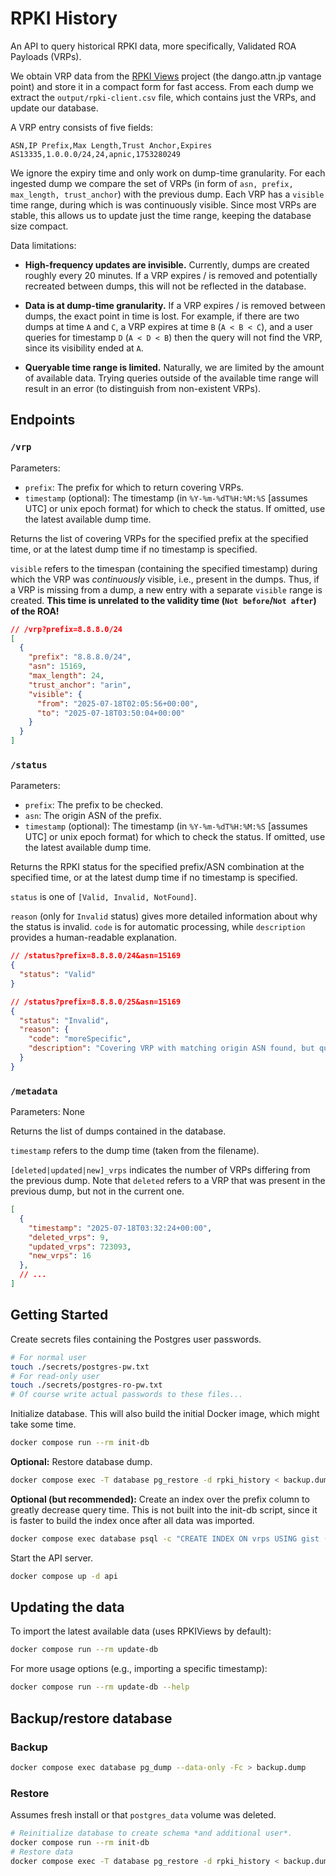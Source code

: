 # RPKI History

An API to query historical RPKI data, more specifically, Validated ROA Payloads (VRPs).

We obtain VRP data from the [RPKI Views](https://www.rpkiviews.org/) project (the
dango.attn.jp vantage point) and store it in a compact form for fast access. From each
dump we extract the `output/rpki-client.csv` file, which contains just the VRPs, and
update our database.

A VRP entry consists of five fields:

```csv
ASN,IP Prefix,Max Length,Trust Anchor,Expires
AS13335,1.0.0.0/24,24,apnic,1753280249
```

We ignore the expiry time and only work on dump-time granularity. For each ingested dump
we compare the set of VRPs (in form of `asn, prefix, max_length, trust_anchor`) with the
previous dump. Each VRP has a `visible` time range, during which is was continuously
visible. Since most VRPs are stable, this allows us to update just the time range,
keeping the database size compact.

Data limitations:

* **High-frequency updates are invisible.** Currently, dumps are created roughly
every 20 minutes. If a VRP expires / is removed and potentially recreated between dumps,
this will not be reflected in the database.

* **Data is at dump-time granularity.** If a VRP expires / is removed
between dumps, the exact point in time is lost. For example, if there are two dumps at
time `A` and `C`, a VRP expires at time `B` (`A < B < C`), and a user queries for
timestamp `D` (`A < D < B`) then the query will not find the VRP, since its visibility
ended at `A`.

* **Queryable time range is limited.** Naturally, we are limited by the amount of
available data. Trying queries outside of the available time range will result in an
error (to distinguish from non-existent VRPs).

## Endpoints

### `/vrp`

Parameters:

* `prefix`: The prefix for which to return covering VRPs.
* `timestamp` (optional): The timestamp (in `%Y-%m-%dT%H:%M:%S` [assumes UTC] or unix
epoch format) for which to check the status. If omitted, use the latest available dump
time.

Returns the list of covering VRPs for the specified prefix at the specified time, or at
the latest dump time if no timestamp is specified.

`visible` refers to the timespan (containing the specified timestamp) during which the
VRP was *continuously* visible, i.e., present in the dumps. Thus, if a VRP is missing
from a dump, a new entry with a separate `visible` range is created. **This time is
unrelated to the validity time (`Not before`/`Not after`) of the ROA!**

```json
// /vrp?prefix=8.8.8.0/24
[
  {
    "prefix": "8.8.8.0/24",
    "asn": 15169,
    "max_length": 24,
    "trust_anchor": "arin",
    "visible": {
      "from": "2025-07-18T02:05:56+00:00",
      "to": "2025-07-18T03:50:04+00:00"
    }
  }
]
```

### `/status`

Parameters:

* `prefix`: The prefix to be checked.
* `asn`: The origin ASN of the prefix.
* `timestamp` (optional): The timestamp (in `%Y-%m-%dT%H:%M:%S` [assumes UTC] or unix
epoch format) for which to check the status. If omitted, use the latest available dump
time.

Returns the RPKI status for the specified prefix/ASN combination at the specified time,
or at the latest dump time if no timestamp is specified.

`status` is one of `[Valid, Invalid, NotFound]`.

`reason` (only for `Invalid` status) gives more detailed information about why the
status is invalid. `code` is for automatic processing, while `description` provides a
human-readable explanation.

```json
// /status?prefix=8.8.8.0/24&asn=15169
{
  "status": "Valid"
}

// /status?prefix=8.8.8.0/25&asn=15169
{
  "status": "Invalid",
  "reason": {
    "code": "moreSpecific",
    "description": "Covering VRP with matching origin ASN found, but queried prefix is more specific than maxLength attribute allows."
  }
}
```

### `/metadata`

Parameters: None

Returns the list of dumps contained in the database.

`timestamp` refers to the dump time (taken from the filename).

`[deleted|updated|new]_vrps` indicates the number of VRPs differing from the previous
dump. Note that `deleted` refers to a VRP that was present in the previous dump, but not
in the current one.

```json
[
  {
    "timestamp": "2025-07-18T03:32:24+00:00",
    "deleted_vrps": 9,
    "updated_vrps": 723093,
    "new_vrps": 16
  },
  // ...
]
```

## Getting Started

Create secrets files containing the Postgres user passwords.

```bash
# For normal user
touch ./secrets/postgres-pw.txt
# For read-only user
touch ./secrets/postgres-ro-pw.txt
# Of course write actual passwords to these files...
```

Initialize database. This will also build the initial Docker image, which might take
some time.

```bash
docker compose run --rm init-db
```

**Optional:** Restore database dump.

```bash
docker compose exec -T database pg_restore -d rpki_history < backup.dump
```

**Optional (but recommended):** Create an index over the prefix column to greatly
decrease query time. This is not built into the init-db script, since it is faster to
build the index once after all data was imported.

```bash
docker compose exec database psql -c "CREATE INDEX ON vrps USING gist (prefix inet_ops)"
```

Start the API server.

```bash
docker compose up -d api
```

## Updating the data

To import the latest available data (uses RPKIViews by default):

```bash
docker compose run --rm update-db
```

For more usage options (e.g., importing a specific timestamp):

```bash
docker compose run --rm update-db --help
```

## Backup/restore database

### Backup

```bash
docker compose exec database pg_dump --data-only -Fc > backup.dump
```

### Restore

Assumes fresh install or that `postgres_data` volume was deleted.

```bash
# Reinitialize database to create schema *and additional user*.
docker compose run --rm init-db
# Restore data
docker compose exec -T database pg_restore -d rpki_history < backup.dump
```
